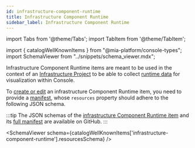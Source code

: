 ```yaml
---
id: infrastructure-component-runtime
title: Infrastructure Component Runtime
sidebar_label: Infrastructure Component Runtime
---
```


import Tabs from '@theme/Tabs';
import TabItem from '@theme/TabItem';

import { catalogWellKnownItems } from "@mia-platform/console-types";
import SchemaViewer from "../snippets/schema_viewer.mdx";

Infrastructure Component Runtime items are meant to be used in the context of an [Infrastructure Project](/console/project-configuration/infrastructure-project.md)
to be able to collect [runtime data](/console/project-configuration/infrastructure-project.md#runtime-visibility) for visualization within Console.

To [create or edit](/software-catalog/items-management/overview.md) an infrastructure Component Runtime item, you need to provide a [manifest](/software-catalog/items-manifest/overview.md), whose `resources` property should adhere to the following JSON schema.

:::tip
The JSON schemas of the [infrastructure Component Runtime item](https://raw.githubusercontent.com/mia-platform/console-sdk/refs/heads/main/packages/console-types/schemas/catalog/infrastructure-component-runtime.resources.schema.json)
and its [full manifest](https://raw.githubusercontent.com/mia-platform/console-sdk/refs/heads/main/packages/console-types/schemas/catalog/infrastructure-component-runtime.manifest.schema.json)
are available on GitHub.
:::

<SchemaViewer schema={catalogWellKnownItems['infrastructure-component-runtime'].resourcesSchema} />
